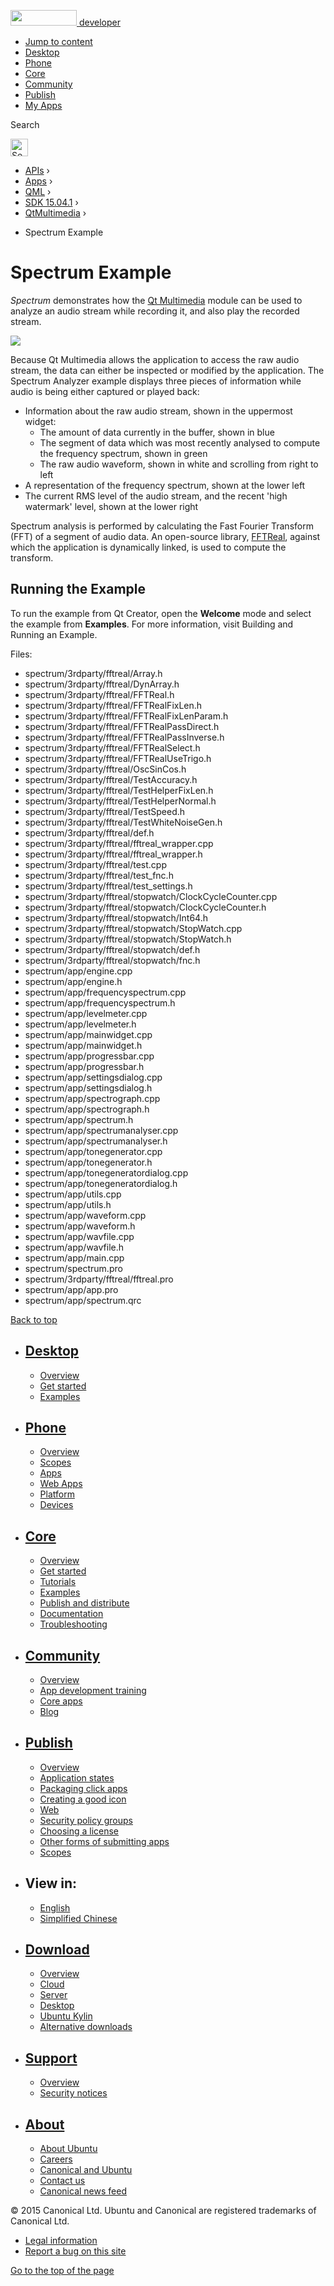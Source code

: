 <a href="https://developer.ubuntu.com/" class="logo-ubuntu"><img src="https://developer.ubuntu.com/assets/sites/ubuntu/latest/u/img/logos/logo-ubuntu-orange.svg" width="106" height="25" /> <span>developer</span></a>

-   [Jump to content](index.html#main-content)
-   [Desktop](https://developer.ubuntu.com/en/desktop/)
-   [Phone](https://developer.ubuntu.com/en/phone/)
-   [Core](https://developer.ubuntu.com/core)
-   [Community](https://developer.ubuntu.com/en/community/)
-   [Publish](https://developer.ubuntu.com/en/publish/)
-   [My Apps](https://myapps.developer.ubuntu.com/)

Search

<img src="https://developer.ubuntu.com/assets/sites/ubuntu/latest/u/img/search-white.svg" alt="Search" height="28" />

-   [APIs](../../../../index.html) ›
-   [Apps](../../../index.html) ›
-   [QML](../../index.html) ›
-   <a href="../index.html" class="sub-nav-item">SDK 15.04.1</a> ›
-   <a href="../QtMultimedia/index.html" class="sub-nav-item">QtMultimedia</a> ›

<!-- -->

-   Spectrum Example

Spectrum Example
================

<span class="subtitle"></span>
<span id="details"></span>
*Spectrum* demonstrates how the [Qt Multimedia](../QtMultimedia.qtmultimedia-index/index.html) module can be used to analyze an audio stream while recording it, and also play the recorded stream.

![](https://developer.ubuntu.com/static/devportal_uploaded/4d27424a-a30b-478b-b1b2-cfc87cd2d0a3-api/apps/qml/sdk-15.04.1/qtmultimedia-spectrum-example/images/spectrum-demo.png)

Because Qt Multimedia allows the application to access the raw audio stream, the data can either be inspected or modified by the application. The Spectrum Analyzer example displays three pieces of information while audio is being either captured or played back:

-   Information about the raw audio stream, shown in the uppermost widget:
    -   The amount of data currently in the buffer, shown in blue
    -   The segment of data which was most recently analysed to compute the frequency spectrum, shown in green
    -   The raw audio waveform, shown in white and scrolling from right to left
-   A representation of the frequency spectrum, shown at the lower left
-   The current RMS level of the audio stream, and the recent 'high watermark' level, shown at the lower right

Spectrum analysis is performed by calculating the Fast Fourier Transform (FFT) of a segment of audio data. An open-source library, [FFTReal](http://ldesoras.free.fr/prod.html), against which the application is dynamically linked, is used to compute the transform.

<span id="running-the-example"></span>
Running the Example
-------------------

To run the example from Qt Creator, open the **Welcome** mode and select the example from **Examples**. For more information, visit Building and Running an Example.

Files:

-   spectrum/3rdparty/fftreal/Array.h
-   spectrum/3rdparty/fftreal/DynArray.h
-   spectrum/3rdparty/fftreal/FFTReal.h
-   spectrum/3rdparty/fftreal/FFTRealFixLen.h
-   spectrum/3rdparty/fftreal/FFTRealFixLenParam.h
-   spectrum/3rdparty/fftreal/FFTRealPassDirect.h
-   spectrum/3rdparty/fftreal/FFTRealPassInverse.h
-   spectrum/3rdparty/fftreal/FFTRealSelect.h
-   spectrum/3rdparty/fftreal/FFTRealUseTrigo.h
-   spectrum/3rdparty/fftreal/OscSinCos.h
-   spectrum/3rdparty/fftreal/TestAccuracy.h
-   spectrum/3rdparty/fftreal/TestHelperFixLen.h
-   spectrum/3rdparty/fftreal/TestHelperNormal.h
-   spectrum/3rdparty/fftreal/TestSpeed.h
-   spectrum/3rdparty/fftreal/TestWhiteNoiseGen.h
-   spectrum/3rdparty/fftreal/def.h
-   spectrum/3rdparty/fftreal/fftreal\_wrapper.cpp
-   spectrum/3rdparty/fftreal/fftreal\_wrapper.h
-   spectrum/3rdparty/fftreal/test.cpp
-   spectrum/3rdparty/fftreal/test\_fnc.h
-   spectrum/3rdparty/fftreal/test\_settings.h
-   spectrum/3rdparty/fftreal/stopwatch/ClockCycleCounter.cpp
-   spectrum/3rdparty/fftreal/stopwatch/ClockCycleCounter.h
-   spectrum/3rdparty/fftreal/stopwatch/Int64.h
-   spectrum/3rdparty/fftreal/stopwatch/StopWatch.cpp
-   spectrum/3rdparty/fftreal/stopwatch/StopWatch.h
-   spectrum/3rdparty/fftreal/stopwatch/def.h
-   spectrum/3rdparty/fftreal/stopwatch/fnc.h
-   spectrum/app/engine.cpp
-   spectrum/app/engine.h
-   spectrum/app/frequencyspectrum.cpp
-   spectrum/app/frequencyspectrum.h
-   spectrum/app/levelmeter.cpp
-   spectrum/app/levelmeter.h
-   spectrum/app/mainwidget.cpp
-   spectrum/app/mainwidget.h
-   spectrum/app/progressbar.cpp
-   spectrum/app/progressbar.h
-   spectrum/app/settingsdialog.cpp
-   spectrum/app/settingsdialog.h
-   spectrum/app/spectrograph.cpp
-   spectrum/app/spectrograph.h
-   spectrum/app/spectrum.h
-   spectrum/app/spectrumanalyser.cpp
-   spectrum/app/spectrumanalyser.h
-   spectrum/app/tonegenerator.cpp
-   spectrum/app/tonegenerator.h
-   spectrum/app/tonegeneratordialog.cpp
-   spectrum/app/tonegeneratordialog.h
-   spectrum/app/utils.cpp
-   spectrum/app/utils.h
-   spectrum/app/waveform.cpp
-   spectrum/app/waveform.h
-   spectrum/app/wavfile.cpp
-   spectrum/app/wavfile.h
-   spectrum/app/main.cpp
-   spectrum/spectrum.pro
-   spectrum/3rdparty/fftreal/fftreal.pro
-   spectrum/app/app.pro
-   spectrum/app/spectrum.qrc

[Back to top](index.html#)

-   [Desktop](https://developer.ubuntu.com/en/desktop/)
    ---------------------------------------------------

    -   [Overview](https://developer.ubuntu.com/en/desktop/)
    -   [Get started](http://snapcraft.io/?utm_source=developer.ubuntu.com&utm_medium=devportal&utm_term=snaps%20snapcraft%20desktop&utm_content=menu&utm_campaign=duc_snappers)
    -   [Examples](https://github.com/ubuntu/snappy-playpen)

-   [Phone](https://developer.ubuntu.com/en/phone/)
    -----------------------------------------------

    -   [Overview](https://developer.ubuntu.com/en/phone/)
    -   [Scopes](https://developer.ubuntu.com/en/phone/scopes/)
    -   [Apps](https://developer.ubuntu.com/en/phone/apps/)
    -   [Web Apps](https://developer.ubuntu.com/en/phone/web/)
    -   [Platform](https://developer.ubuntu.com/en/phone/platform/)
    -   [Devices](https://developer.ubuntu.com/en/phone/devices/)

-   [Core](https://developer.ubuntu.com/core)
    -----------------------------------------

    -   [Overview](https://developer.ubuntu.com/core)
    -   [Get started](https://developer.ubuntu.com/core/get-started)
    -   [Tutorials](https://developer.ubuntu.com/core/tutorials)
    -   [Examples](https://developer.ubuntu.com/core/examples)
    -   [Publish and distribute](https://developer.ubuntu.com/core/publish-and-distribute)
    -   [Documentation](https://developer.ubuntu.com/core/documentation)
    -   [Troubleshooting](https://developer.ubuntu.com/core/troubleshooting)

-   [Community](https://developer.ubuntu.com/en/community/)
    -------------------------------------------------------

    -   [Overview](https://developer.ubuntu.com/en/community/)
    -   [App development training](https://developer.ubuntu.com/en/community/training/)
    -   [Core apps](https://developer.ubuntu.com/en/community/core-apps/)
    -   [Blog](https://developer.ubuntu.com/en/community/blog/)

-   [Publish](https://developer.ubuntu.com/en/publish/)
    ---------------------------------------------------

    -   [Overview](https://developer.ubuntu.com/en/publish/)
    -   [Application states](https://developer.ubuntu.com/en/publish/application-states/)
    -   [Packaging click apps](https://developer.ubuntu.com/en/publish/packaging-click-apps/)
    -   [Creating a good icon](https://developer.ubuntu.com/en/publish/creating-a-good-icon/)
    -   [Web](https://developer.ubuntu.com/en/publish/web/)
    -   [Security policy groups](https://developer.ubuntu.com/en/publish/security-policy-groups/)
    -   [Choosing a license](https://developer.ubuntu.com/en/publish/choosing-a-license/)
    -   [Other forms of submitting apps](https://developer.ubuntu.com/en/publish/other-forms-of-submitting-apps/)
    -   [Scopes](https://developer.ubuntu.com/en/publish/scopes/)

-   View in:
    --------

    -   [English](index.html "Change to language: English")
    -   [Simplified Chinese](index.html "Change to language: Simplified Chinese")

-   [Download](http://ubuntu.com/download/)
    ---------------------------------------

    -   [Overview](http://ubuntu.com/download)
    -   [Cloud](http://ubuntu.com/download/cloud)
    -   [Server](http://ubuntu.com/download/server)
    -   [Desktop](http://ubuntu.com/download/desktop)
    -   [Ubuntu Kylin](http://ubuntu.com/download/ubuntu-kylin)
    -   [Alternative downloads](http://ubuntu.com/download/alternative-downloads)

-   [Support](http://ubuntu.com/support/)
    -------------------------------------

    -   [Overview](http://ubuntu.com/support)
    -   [Security notices](http://www.ubuntu.com/usn/)

-   [About](http://ubuntu.com/about/)
    ---------------------------------

    -   [About Ubuntu](http://ubuntu.com/about/about-ubuntu)
    -   [Careers](http://www.canonical.com/careers)
    -   [Canonical and Ubuntu](http://ubuntu.com/about/canonical-and-ubuntu)
    -   [Contact us](http://ubuntu.com/about/contact-us)
    -   [Canonical news feed](http://insights.ubuntu.com/feed/)

© 2015 Canonical Ltd. Ubuntu and Canonical are registered trademarks of Canonical Ltd.

-   [Legal information](http://www.ubuntu.com/legal)
-   [Report a bug on this site](https://bugs.launchpad.net/developer-ubuntu-com/)

<span class="accessibility-aid">[Go to the top of the page](index.html#)</span>
